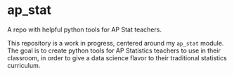 # ap_stat
A repo with helpful python tools for AP Stat teachers.

This repository is a work in progress, centered around my `ap_stat` module. The goal is to create python tools for AP Statistics teachers to use in their classroom, in order to give a data science flavor to their traditional statistics curriculum.
